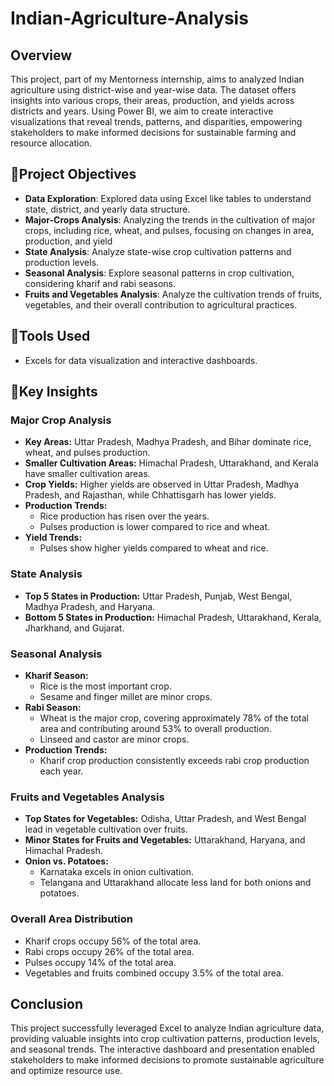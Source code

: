 # Indian-Agriculture-Analysis
## Overview
This project, part of my Mentorness internship, aims to analyzed Indian agriculture using district-wise and year-wise data. The dataset offers insights into various crops, their areas, production, and yields across districts and years. Using Power BI, we aim to create interactive visualizations that reveal trends, patterns, and disparities, empowering stakeholders to make informed decisions for sustainable farming and resource allocation.

## 📌Project Objectives
-  **Data Exploration**: Explored data using Excel like tables to understand state, district, and yearly data structure.
-  **Major-Crops Analysis**: Analyzing the trends in the cultivation of major crops, including rice, wheat, and pulses, focusing on changes in area, production, and yield
-  **State Analysis**: Analyze state-wise crop cultivation patterns and production levels.
-  **Seasonal Analysis**: Explore seasonal patterns in crop cultivation, considering kharif and rabi seasons.
-  **Fruits and Vegetables Analysis**: Analyze the cultivation trends of fruits, vegetables, and their overall contribution to agricultural practices.

## 📌Tools Used
- Excels for data visualization and interactive dashboards.

## 📌Key Insights
### Major Crop Analysis
- **Key Areas:** Uttar Pradesh, Madhya Pradesh, and Bihar dominate rice, wheat, and pulses production.
- **Smaller Cultivation Areas:** Himachal Pradesh, Uttarakhand, and Kerala have smaller cultivation areas.
- **Crop Yields:** Higher yields are observed in Uttar Pradesh, Madhya Pradesh, and Rajasthan, while Chhattisgarh has lower yields.
- **Production Trends:**
  - Rice production has risen over the years.
  - Pulses production is lower compared to rice and wheat.
- **Yield Trends:**
  - Pulses show higher yields compared to wheat and rice.

### State Analysis
- **Top 5 States in Production:** Uttar Pradesh, Punjab, West Bengal, Madhya Pradesh, and Haryana.
- **Bottom 5 States in Production:** Himachal Pradesh, Uttarakhand, Kerala, Jharkhand, and Gujarat.

### Seasonal Analysis
- **Kharif Season:**
  - Rice is the most important crop.
  - Sesame and finger millet are minor crops.
- **Rabi Season:**
  - Wheat is the major crop, covering approximately 78% of the total area and contributing around 53% to overall production.
  - Linseed and castor are minor crops.
- **Production Trends:**
  - Kharif crop production consistently exceeds rabi crop production each year.

### Fruits and Vegetables Analysis
- **Top States for Vegetables:** Odisha, Uttar Pradesh, and West Bengal lead in vegetable cultivation over fruits.
- **Minor States for Fruits and Vegetables:** Uttarakhand, Haryana, and Himachal Pradesh.
- **Onion vs. Potatoes:**
  - Karnataka excels in onion cultivation.
  - Telangana and Uttarakhand allocate less land for both onions and potatoes.

### Overall Area Distribution
- Kharif crops occupy 56% of the total area.
- Rabi crops occupy 26% of the total area.
- Pulses occupy 14% of the total area.
- Vegetables and fruits combined occupy 3.5% of the total area.

## Conclusion
This project successfully leveraged Excel to analyze Indian agriculture data, providing valuable insights into crop cultivation patterns, production levels, and seasonal trends. The interactive dashboard and presentation enabled stakeholders to make informed decisions to promote sustainable agriculture and optimize resource use.





  



